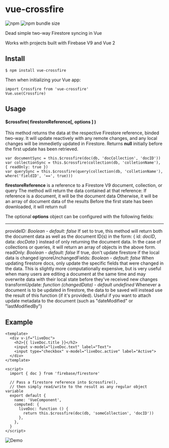 # vue-crossfire

![npm](https://img.shields.io/npm/v/vue-crossfire)
![npm bundle size](https://img.shields.io/bundlephobia/min/vue-crossfire)

Dead simple two-way Firestore syncing in Vue

Works with projects built with Firebase V9 and Vue 2

## Install

```
$ npm install vue-crossfire
```

Then when initializing your Vue app:
```vue
import Crossfire from 'vue-crossfire'
Vue.use(Crossfire)
```

## Usage

#### $crossfire( firestoreReference[, options ] )

This method returns the data at the respective Firestore reference, binded two-way. It will update reactively with any remote changes, and any local changes will be immedietly updated in Firestore. Returns **null** initially before the first update has been retrieved.

```vue
var documentSync = this.$crossfire(doc(db, 'docCollection', 'docID'))
var collectionSync = this.$crossfire(collection(db, 'colletionName'), { readOnly: true })
var querySync = this.$crossfire(query(collection(db, 'colletionName'), where('fieldID', '==', true)))
```

**firestoreReference** is a reference to a Firestore V9 document, collection, or query
The method will return the data contained at that reference:
  If reference is a document, it will be the document data
  Otherwise, it will be an array of document data of the results
  Before the first state has been downloaded, it will return null

The optional **options** object can be configured with the following fields:
* * *
provideID: *Boolean - default: false*
    If set to true, this method will return both the document data as well as the document ID(s)
    in the form: { id: *docID*, data: *docData* } instead of only returning the document data.
    In the case of collections or queries, it will return an array of objects in the above form.
readOnly: *Boolean - default: false*
    If true, don't update firestore if the local data is changed
ignoreUnchangedFields: *Boolean - default: false*
    When updating firestore docs, only update the specific fields that were changed in the data. This is slightly more computationally expensive, but is very useful when many users are editing a document at the same time and may overwrite data with their local state before they've received new changes
transformUpdate: *function (changedData) - default undefined*
    Whenever a document is to be updated in firestore, the data to be saved will instead use the result of this function (if it's provided). Useful if you want to attach update metadata to the document (such as "dateModified" or "lastModifiedBy")

## Example

```vue
<template>
  <div v-if="liveDoc">
    <h2>{{ liveDoc.title }}</h2>
    <input v-model="liveDoc.text" label="Text">
    <input type="checkbox" v-model="liveDoc.active" label="Active">
  </div>
</template>

<script>
  import { doc } from 'firebase/firestore'

  // Pass a firestore reference into $crossfire(),
  // then simply read/write to the result as any regular object variable
  export default {
    name: 'VueComponent',
    computed: {
      liveDoc: function () {
        return this.$crossfire(doc(db, 'someCollection', 'docID'))
      },
    },
  }
</script>
```

![Demo](https://media.giphy.com/media/FNrwm3rQaT90rw55I4/giphy.gif)

